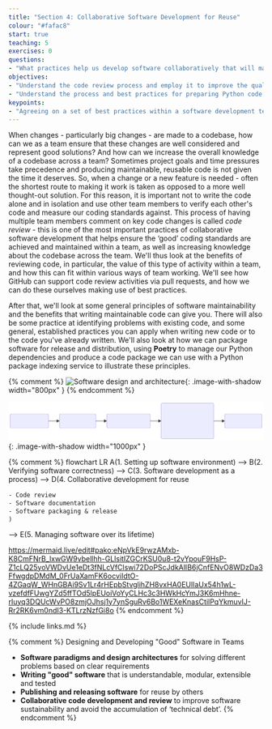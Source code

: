 ```yaml
---
title: "Section 4: Collaborative Software Development for Reuse"
colour: "#fafac8"
start: true
teaching: 5
exercises: 0
questions:
- "What practices help us develop software collaboratively that will make it easier for us and others to further develop and reuse it?"
objectives:
- "Understand the code review process and employ it to improve the quality of code."
- "Understand the process and best practices for preparing Python code for reuse by others."
keypoints:
- "Agreeing on a set of best practices within a software development team will help to improve your software's understandability, extensibility, testability, reusability and overall sustainability."
---
```


When changes - particularly big changes - are made to a codebase,
how can we as a team ensure that these changes are well considered and represent good solutions?
And how can we increase the overall knowledge of a codebase across a team?
Sometimes project goals and time pressures take precedence
and producing maintainable, reusable code is not given the time it deserves.
So, when a change or a new feature is needed -
often the shortest route to making it work is taken as opposed to a more well thought-out solution.
For this reason, it is important not to write the code alone and in isolation
and use other team members to verify each other's code and measure our coding standards against.
This process of having multiple team members comment on key code changes is called *code review* -
this is one of the most important practices of collaborative software development
that helps ensure the ‘good’ coding standards are achieved and maintained within a team,
as well as increasing knowledge about the codebase across the team.
We'll thus look at the benefits of reviewing code,
in particular, the value of this type of activity within a team,
and how this can fit within various ways of team working.
We'll see how GitHub can support code review activities via pull requests,
and how we can do these ourselves making use of best practices.

After that, we'll look at some general principles of software maintainability
and the benefits that writing maintainable code can give you.
There will also be some practice at identifying problems with existing code,
and some general, established practices you can apply
when writing new code or to the code you've already written.
We'll also look at how we can package software for release and distribution,
using **Poetry** to manage our Python dependencies
and produce a code package we can use with a Python package indexing service
to illustrate these principles.

{% comment %}
![Software design and architecture](../fig/section4-overview.png){: .image-with-shadow width="800px" }
{% endcomment %}

![Software design and architecture](../fig/section4-overview.svg){: .image-with-shadow width="1000px" }

{% comment %}
flowchart LR
A(1. Setting up
software environment)
--> B(2. Verifying
software correctness)
--> C(3. Software development
as a process)
--> D(4. Collaborative
development for reuse

    - Code review
    - Software documentation
    - Software packaging & release
    )
--> E(5. Managing software
over its lifetime)

https://mermaid.live/edit#pako:eNpVkE9rwzAMxb-K8CmFNrB_lxwGW9vbellhh-GLlsitIZGCrKSU0u8-t2vYpouF9HsP-Z1cLQ25yoVWDvUe1eDt3fNLcVfClswi72DoPScJdkAlIB6jCnfENvO8WDzDa3FfwgdpDMdM_0FrUaXamFK6ocviIdtO-4ZGaqW_WHnGBAi9Sv1Lr4rHEpbStvglihZH8vxHA0EUlIaUx54h1wL-vzefdfFUwgYZd5ffTOd5lpEUoiVoYyCLHc3c3HWkHcYmJ3K6mHhne-rIuyq3DQUcWvPO8zmjOJhsj1y7ynSguRv6Bo1WEXeKnasCtilPqYkmuvlJ-Rr2RK6vm0ndI3-KTLrzNzfGi8o
{% endcomment %}

{% include links.md %}


{% comment %}
Designing and Developing "Good" Software in Teams
- **Software paradigms and design architectures** for solving different problems based on clear requirements
- **Writing "good" software** that is understandable, modular, extensible and tested
- **Publishing and releasing software** for reuse by others
- **Collaborative code development and review** to improve software sustainability and avoid the accumulation of ‘technical debt’.
{% endcomment %}
